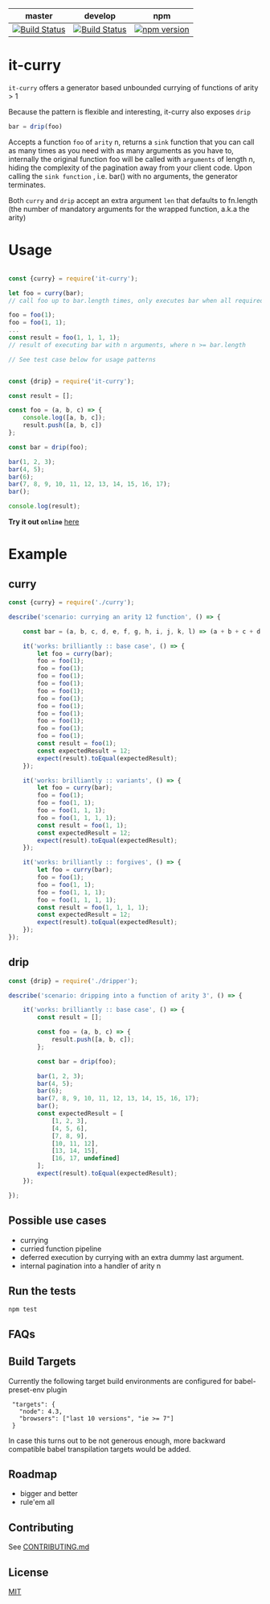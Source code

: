 master|develop|npm
---|---|---
[![Build Status](https://travis-ci.org/sdawood/it-curry.svg?branch=master)](https://travis-ci.org/sdawood/it-curry)|[![Build Status](https://travis-ci.org/sdawood/it-curry.svg?branch=develop)](https://travis-ci.org/sdawood/it-curry)|[![npm version](https://badge.fury.io/js/it-curry.svg)](https://badge.fury.io/js/it-curry)

# it-curry

`it-curry` offers a generator based unbounded currying of functions of arity > 1

Because the pattern is flexible and interesting, it-curry also exposes `drip`
```js
bar = drip(foo)
```

Accepts a function `foo` of `arity` n, returns a `sink` function that you can call as many times as you need with as many arguments as you have to, internally the original function foo will be called with `arguments` of length n, hiding the complexity of the pagination away from your client code.
Upon calling the `sink function` , i.e. bar() with no arguments, the generator terminates.

Both `curry` and `drip` accept an extra argument `len` that defaults to fn.length (the number of mandatory arguments for the wrapped function, a.k.a the arity)



# Usage

```js

const {curry} = require('it-curry');

let foo = curry(bar);
// call foo up to bar.length times, only executes bar when all required arguments are satisfied

foo = foo(1);
foo = foo(1, 1);
...
const result = foo(1, 1, 1, 1);
// result of executing bar with n arguments, where n >= bar.length

// See test case below for usage patterns

```

```js

const {drip} = require('it-curry');

const result = [];

const foo = (a, b, c) => {
    console.log([a, b, c]);
    result.push([a, b, c])
};

const bar = drip(foo);

bar(1, 2, 3);
bar(4, 5);
bar(6);
bar(7, 8, 9, 10, 11, 12, 13, 14, 15, 16, 17);
bar();

console.log(result);

```

**Try it out `online`** [here](https://npm.runkit.com/it-curry)

# Example

## curry

```js
const {curry} = require('./curry');

describe('scenario: currying an arity 12 function', () => {

    const bar = (a, b, c, d, e, f, g, h, i, j, k, l) => (a + b + c + d + e + f + g + h + i + j + k + l);

    it('works: brilliantly :: base case', () => {
        let foo = curry(bar);
        foo = foo(1);
        foo = foo(1);
        foo = foo(1);
        foo = foo(1);
        foo = foo(1);
        foo = foo(1);
        foo = foo(1);
        foo = foo(1);
        foo = foo(1);
        foo = foo(1);
        foo = foo(1);
        const result = foo(1);
        const expectedResult = 12;
        expect(result).toEqual(expectedResult);
    });

    it('works: brilliantly :: variants', () => {
        let foo = curry(bar);
        foo = foo(1);
        foo = foo(1, 1);
        foo = foo(1, 1, 1);
        foo = foo(1, 1, 1, 1);
        const result = foo(1, 1);
        const expectedResult = 12;
        expect(result).toEqual(expectedResult);
    });

    it('works: brilliantly :: forgives', () => {
        let foo = curry(bar);
        foo = foo(1);
        foo = foo(1, 1);
        foo = foo(1, 1, 1);
        foo = foo(1, 1, 1, 1);
        const result = foo(1, 1, 1, 1);
        const expectedResult = 12;
        expect(result).toEqual(expectedResult);
    });
});

```

## drip

```js
const {drip} = require('./dripper');

describe('scenario: dripping into a function of arity 3', () => {

    it('works: brilliantly :: base case', () => {
        const result = [];

        const foo = (a, b, c) => {
            result.push([a, b, c]);
        };

        const bar = drip(foo);

        bar(1, 2, 3);
        bar(4, 5);
        bar(6);
        bar(7, 8, 9, 10, 11, 12, 13, 14, 15, 16, 17);
        bar();
        const expectedResult = [
            [1, 2, 3],
            [4, 5, 6],
            [7, 8, 9],
            [10, 11, 12],
            [13, 14, 15],
            [16, 17, undefined]
        ];
        expect(result).toEqual(expectedResult);
    });

});

```

## Possible use cases
- currying
- curried function pipeline
- deferred execution by currying with an extra dummy last argument.
- internal pagination into a handler of arity n

## Run the tests

  ```
  npm test
  ```

## FAQs

## Build Targets
Currently the following target build environments are configured for babel-preset-env plugin
```
 "targets": {
   "node": 4.3,
   "browsers": ["last 10 versions", "ie >= 7"]
 }
```
In case this turns out to be not generous enough, more backward compatible babel transpilation targets would be added.

## Roadmap

- bigger and better
- rule'em all

## Contributing
See [CONTRIBUTING.md](CONTRIBUTING.md)

## License

[MIT](LICENSE)
